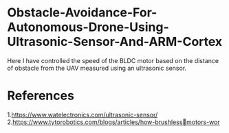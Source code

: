 # Obstacle-Avoidance-For-Autonomous-Drone-Using-Ultrasonic-Sensor-And-ARM-Cortex
Here I have controlled the speed of the BLDC motor based on the distance of
obstacle from the UAV measured using an ultrasonic sensor.

# References
1.https://www.watelectronics.com/ultrasonic-sensor/ 
2.https://www.tytorobotics.com/blogs/articles/how-brushlessmotors-wor
